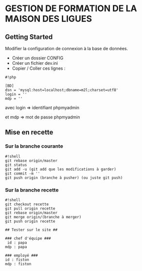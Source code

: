 # GESTION DE FORMATION DE LA MAISON DES LIGUES


## Getting Started

Modifier la configuration de connexion à la base de données.

- Créer un dossier CONFIG
- Créer un fichier dev.ini
- Copier / Coller ces lignes :
```
#!php

[BD]
dsn = 'mysql:host=localhost;dbname=m2l;charset=utf8'
login = ''
mdp = ''
```



avec login => identifiant phpmyadmin 

et mdp => mot de passe phpmyadmin


## Mise en recette

### Sur la branche courante ###
```
#!shell
git rebase origin/master
git status
git add -u (git add que les modifications à garder)
git commit -m ''
git push origin (branche à pusher) (ou juste git push)
```

### Sur la branche recette ###


```
#!shell
git checkout recette
git pull origin recette
git rebase origin/master
git merge origin/(branche à merger)
git push origin recette

## Tester sur le site ##

### chef d'équipe ### 
 id : papa
mdp : papa

### employé ###
id : fiston
mdp : fiston